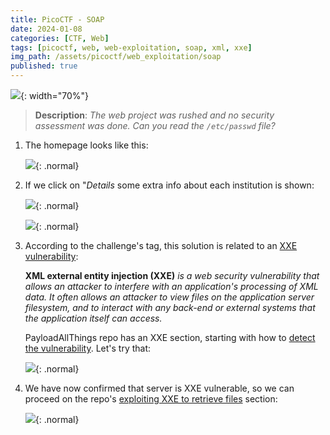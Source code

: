 ```yaml
---
title: PicoCTF - SOAP
date: 2024-01-08
categories: [CTF, Web]
tags: [picoctf, web, web-exploitation, soap, xml, xxe]
img_path: /assets/picoctf/web_exploitation/soap
published: true
---
```


![](room_banner.png){: width="70%"}

> **Description**: _The web project was rushed and no security assessment was done. Can you read the `/etc/passwd` file?_

1. The homepage looks like this: 

    ![](home.png){: .normal}

2. If we click on "*Details* some extra info about each institution is shown:

    ![](request_browser.png){: .normal}

    ![](request_burp.png){: .normal}

3. According to the challenge's tag, this solution is related to an [XXE vulnerability](https://portswigger.net/web-security/xxe):

    **XML external entity injection (XXE)** _is a web security vulnerability that allows an attacker to interfere with an application's processing of XML data. It often allows an attacker to view files on the application server filesystem, and to interact with any back-end or external systems that the application itself can access._

    PayloadAllThings repo has an XXE section, starting with how to [detect the vulnerability](https://github.com/swisskyrepo/PayloadsAllTheThings/blob/master/XXE%20Injection/README.md#detect-the-vulnerability). Let's try that:

    ![](burp_payload.png){: .normal}

4. We have now confirmed that server is XXE vulnerable, so we can proceed on the repo's [exploiting XXE to retrieve files](https://github.com/swisskyrepo/PayloadsAllTheThings/blob/master/XXE%20Injection/README.md#exploiting-xxe-to-retrieve-files) section:

    ![](flag.png){: .normal}